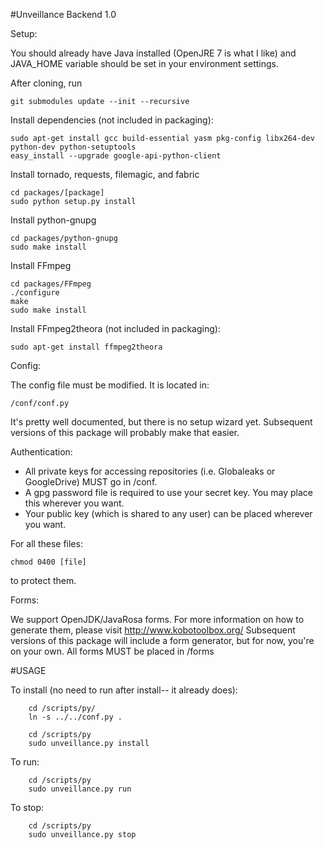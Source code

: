 #Unveillance Backend 1.0

Setup:

You should already have Java installed (OpenJRE 7 is what I like) and JAVA_HOME variable should be set in your environment settings.

After cloning, run

    git submodules update --init --recursive

Install dependencies (not included in packaging):

    sudo apt-get install gcc build-essential yasm pkg-config libx264-dev python-dev python-setuptools
    easy_install --upgrade google-api-python-client

Install tornado, requests, filemagic, and fabric

    cd packages/[package]
    sudo python setup.py install

Install python-gnupg

	cd packages/python-gnupg
	sudo make install

Install FFmpeg

    cd packages/FFmpeg
    ./configure
    make
    sudo make install
  
Install FFmpeg2theora (not included in packaging):

    sudo apt-get install ffmpeg2theora

    
Config:

The config file must be modified.  It is located in:

    /conf/conf.py

It's pretty well documented, but there is no setup wizard yet.
Subsequent versions of this package will probably make that easier.

Authentication:

- All private keys for accessing repositories (i.e. Globaleaks or GoogleDrive) MUST go in /conf.
- A gpg password file is required to use your secret key.  You may place this wherever you want.
- Your public key (which is shared to any user) can be placed wherever you want.

For all these files:

	chmod 0400 [file]

to protect them.

Forms:

We support OpenJDK/JavaRosa forms.  For more information on how to generate them, please visit http://www.kobotoolbox.org/
Subsequent versions of this package will include a form generator, but for now, you're on your own.  All forms MUST be placed in /forms

#USAGE

To install (no need to run after install-- it already does):
		
		cd /scripts/py/
		ln -s ../../conf.py .
		
        cd /scripts/py
        sudo unveillance.py install

To run:

        cd /scripts/py
        sudo unveillance.py run

To stop:

        cd /scripts/py
        sudo unveillance.py stop

